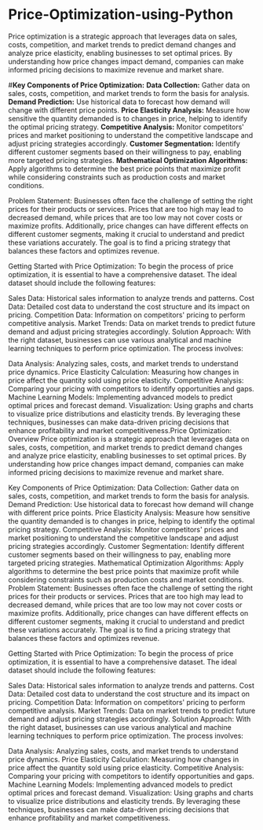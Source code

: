 # Price-Optimization-using-Python
Price optimization is a strategic approach that leverages data on sales, costs, competition, and market trends to predict demand changes and analyze price elasticity, enabling businesses to set optimal prices. By understanding how price changes impact demand, companies can make informed pricing decisions to maximize revenue and market share.

#**Key Components of Price Optimization:**
**Data Collection:** Gather data on sales, costs, competition, and market trends to form the basis for analysis.
**Demand Prediction:** Use historical data to forecast how demand will change with different price points.
**Price Elasticity Analysis:** Measure how sensitive the quantity demanded is to changes in price, helping to identify the optimal pricing strategy.
**Competitive Analysis:** Monitor competitors' prices and market positioning to understand the competitive landscape and adjust pricing strategies accordingly.
**Customer Segmentation:** Identify different customer segments based on their willingness to pay, enabling more targeted pricing strategies.
**Mathematical Optimization Algorithms:** Apply algorithms to determine the best price points that maximize profit while considering constraints such as production costs and market conditions.

Problem Statement:
Businesses often face the challenge of setting the right prices for their products or services. Prices that are too high may lead to decreased demand, while prices that are too low may not cover costs or maximize profits. Additionally, price changes can have different effects on different customer segments, making it crucial to understand and predict these variations accurately. The goal is to find a pricing strategy that balances these factors and optimizes revenue.

Getting Started with Price Optimization:
To begin the process of price optimization, it is essential to have a comprehensive dataset. The ideal dataset should include the following features:

Sales Data: Historical sales information to analyze trends and patterns.
Cost Data: Detailed cost data to understand the cost structure and its impact on pricing.
Competition Data: Information on competitors' pricing to perform competitive analysis.
Market Trends: Data on market trends to predict future demand and adjust pricing strategies accordingly.
Solution Approach:
With the right dataset, businesses can use various analytical and machine learning techniques to perform price optimization. The process involves:

Data Analysis: Analyzing sales, costs, and market trends to understand price dynamics.
Price Elasticity Calculation: Measuring how changes in price affect the quantity sold using price elasticity.
Competitive Analysis: Comparing your pricing with competitors to identify opportunities and gaps.
Machine Learning Models: Implementing advanced models to predict optimal prices and forecast demand.
Visualization: Using graphs and charts to visualize price distributions and elasticity trends.
By leveraging these techniques, businesses can make data-driven pricing decisions that enhance profitability and market competitiveness.Price Optimization: Overview
Price optimization is a strategic approach that leverages data on sales, costs, competition, and market trends to predict demand changes and analyze price elasticity, enabling businesses to set optimal prices. By understanding how price changes impact demand, companies can make informed pricing decisions to maximize revenue and market share.

Key Components of Price Optimization:
Data Collection: Gather data on sales, costs, competition, and market trends to form the basis for analysis.
Demand Prediction: Use historical data to forecast how demand will change with different price points.
Price Elasticity Analysis: Measure how sensitive the quantity demanded is to changes in price, helping to identify the optimal pricing strategy.
Competitive Analysis: Monitor competitors' prices and market positioning to understand the competitive landscape and adjust pricing strategies accordingly.
Customer Segmentation: Identify different customer segments based on their willingness to pay, enabling more targeted pricing strategies.
Mathematical Optimization Algorithms: Apply algorithms to determine the best price points that maximize profit while considering constraints such as production costs and market conditions.
Problem Statement:
Businesses often face the challenge of setting the right prices for their products or services. Prices that are too high may lead to decreased demand, while prices that are too low may not cover costs or maximize profits. Additionally, price changes can have different effects on different customer segments, making it crucial to understand and predict these variations accurately. The goal is to find a pricing strategy that balances these factors and optimizes revenue.

Getting Started with Price Optimization:
To begin the process of price optimization, it is essential to have a comprehensive dataset. The ideal dataset should include the following features:

Sales Data: Historical sales information to analyze trends and patterns.
Cost Data: Detailed cost data to understand the cost structure and its impact on pricing.
Competition Data: Information on competitors' pricing to perform competitive analysis.
Market Trends: Data on market trends to predict future demand and adjust pricing strategies accordingly.
Solution Approach:
With the right dataset, businesses can use various analytical and machine learning techniques to perform price optimization. The process involves:

Data Analysis: Analyzing sales, costs, and market trends to understand price dynamics.
Price Elasticity Calculation: Measuring how changes in price affect the quantity sold using price elasticity.
Competitive Analysis: Comparing your pricing with competitors to identify opportunities and gaps.
Machine Learning Models: Implementing advanced models to predict optimal prices and forecast demand.
Visualization: Using graphs and charts to visualize price distributions and elasticity trends.
By leveraging these techniques, businesses can make data-driven pricing decisions that enhance profitability and market competitiveness.
